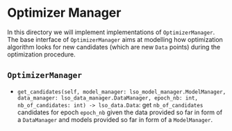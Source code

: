 # Optimizer Manager

In this directory we will implement implementations of `OptimizerManager`. The base interface of
`OptimizerManager` aims at modelling how optimization algorithm looks for new candidates (which are new `Data` points)
during the optimization procedure.

## `OptimizerManager`
- `get_candidates(self, model_manager: lso_model_manager.ModelManager, data_manager: lso_data_manager.DataManager, epoch_nb: int, nb_of_candidates: int) -> lso_data.Data`:
get `nb_of_candidates` candidates for epoch `epoch_nb` given the data provided so far in form of a `DataManager` and models provided so far in form of
a `ModelManager`. 

